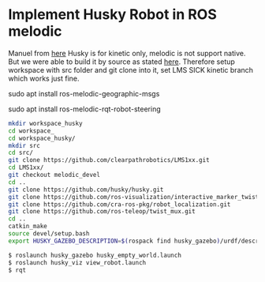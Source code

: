 # Implement Husky Robot in ROS melodic

Manuel from [here](http://wiki.ros.org/Robots/Husky)
Husky is for kinetic only, melodic is not support native. But we were able to build it by source as stated [here](https://answers.ros.org/question/292964/how-can-we-install-husky-simulator-in-melodic-ditro/).
Therefore setup workspace with src folder and git clone into it, set LMS SICK kinetic branch which works just fine.


sudo apt install ros-melodic-geographic-msgs

sudo apt install ros-melodic-rqt-robot-steering  

```bash
mkdir workspace_husky
cd workspace_
cd workspace_husky/
mkdir src
cd src/
git clone https://github.com/clearpathrobotics/LMS1xx.git
cd LMS1xx/
git checkout melodic_devel
cd ..
git clone https://github.com/husky/husky.git
git clone https://github.com/ros-visualization/interactive_marker_twist_server.git
git clone https://github.com/cra-ros-pkg/robot_localization.git
git clone https://github.com/ros-teleop/twist_mux.git           
cd ..
catkin_make
source devel/setup.bash
export HUSKY_GAZEBO_DESCRIPTION=$(rospack find husky_gazebo)/urdf/description.gazebo.xacro
```

```bash
$ roslaunch husky_gazebo husky_empty_world.launch
$ roslaunch husky_viz view_robot.launch
$ rqt
```
